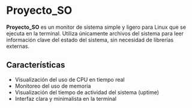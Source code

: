 # Proyecto_SO

**Proyecto_SO** es un monitor de sistema simple y ligero para Linux que se ejecuta en la terminal. Utiliza únicamente archivos del sistema para leer información clave del estado del sistema, sin necesidad de librerías externas.

## Características

- Visualización del uso de CPU en tiempo real
- Monitoreo del uso de memoria
- Visualización del tiempo de actividad del sistema (uptime)
- Interfaz clara y minimalista en la terminal


